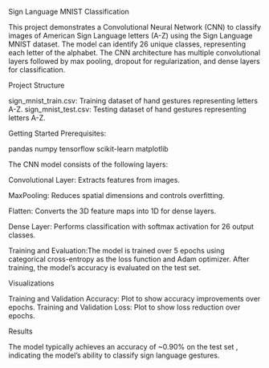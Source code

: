 Sign Language MNIST Classification

This project demonstrates a Convolutional Neural Network (CNN) to classify images of American Sign Language letters (A-Z) using the Sign Language MNIST dataset. The model can identify 26 unique classes, representing each letter of the alphabet. The CNN architecture has multiple convolutional layers followed by max pooling, dropout for regularization, and dense layers for classification.

Project Structure

sign_mnist_train.csv: Training dataset of hand gestures representing letters A-Z.
sign_mnist_test.csv: Testing dataset of hand gestures representing letters A-Z.

Getting Started
Prerequisites:

pandas
numpy
tensorflow
scikit-learn
matplotlib

The CNN model consists of the following layers:

Convolutional Layer: Extracts features from images.

MaxPooling: Reduces spatial dimensions and controls overfitting.

Flatten: Converts the 3D feature maps into 1D for dense layers.

Dense Layer: Performs classification with softmax activation for 26 output classes.

Training and Evaluation:The model is trained over 5 epochs using categorical cross-entropy as the loss function and Adam optimizer. After training, the model’s accuracy is evaluated on the test set.

Visualizations

Training and Validation Accuracy: Plot to show accuracy improvements over epochs.
Training and Validation Loss: Plot to show loss reduction over epochs.

Results

The model typically achieves an accuracy of ~0.90% on the test set , indicating the model’s ability to classify sign language gestures.
